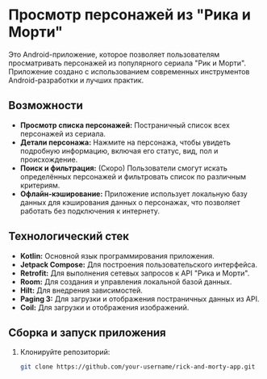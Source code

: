 # Просмотр персонажей из "Рика и Морти"

Это Android-приложение, которое позволяет пользователям просматривать персонажей из популярного сериала "Рик и Морти". Приложение создано с использованием современных инструментов Android-разработки и лучших практик.

## Возможности

*   **Просмотр списка персонажей:** Постраничный список всех персонажей из сериала.  
*   **Детали персонажа:** Нажмите на персонажа, чтобы увидеть подробную информацию, включая его статус, вид, пол и происхождение.  
*   **Поиск и фильтрация:** (Скоро) Пользователи смогут искать определённых персонажей и фильтровать список по различным критериям.  
*   **Офлайн-кэширование:** Приложение использует локальную базу данных для кэширования данных о персонажах, что позволяет работать без подключения к интернету.  

## Технологический стек

*   **Kotlin:** Основной язык программирования приложения.  
*   **Jetpack Compose:** Для построения пользовательского интерфейса.  
*   **Retrofit:** Для выполнения сетевых запросов к API "Рика и Морти".  
*   **Room:** Для создания и управления локальной базой данных.  
*   **Hilt:** Для внедрения зависимостей.  
*   **Paging 3:** Для загрузки и отображения постраничных данных из API.  
*   **Coil:** Для загрузки и отображения изображений.  

## Сборка и запуск приложения

1. Клонируйте репозиторий:  
   ```bash
   git clone https://github.com/your-username/rick-and-morty-app.git
